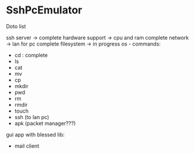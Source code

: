 # SshPcEmulator

Doto list

ssh server -> complete
hardware support -> cpu and ram complete
network -> lan for pc complete
filesystem -> in progress
os - commands: 
  - cd : complete
  - ls
  - cat
  - mv
  - cp
  - mkdir
  - pwd
  - rm 
  - rmdir
  - touch
  - ssh (to lan pc)
  - apk (packet manager???)

gui app with blessed lib:
  - mail client
